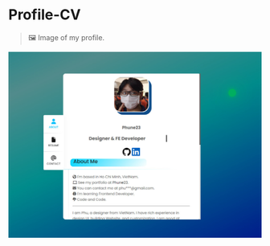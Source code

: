 # Profile-CV

> 🖼 Image of my profile.
<img title="Demo Profile CV" alt="Exam Demo Profile CV" src="./imgDemo/imgDemo.jpg" style="width:800px;" class="center">

